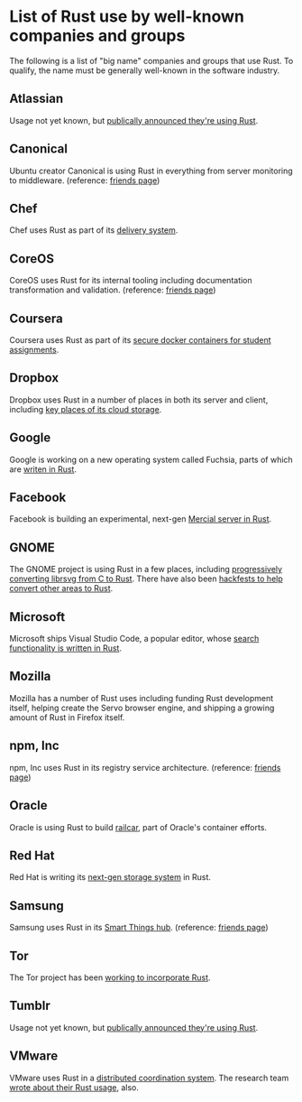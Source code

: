 # List of Rust use by well-known companies and groups

The following is a list of "big name" companies and groups that use Rust.  To qualify, the name must be generally well-known in the software industry.

## Atlassian

Usage not yet known, but [publically announced they're using Rust](https://twitter.com/niborst/status/902460932084736000).

## Canonical

Ubuntu creator Canonical is using Rust in everything from server monitoring to middleware. (reference: [friends page](https://www.rust-lang.org/en-US/friends.html))

## Chef

Chef uses Rust as part of its [delivery system](https://github.com/chef/delivery-cli).

## CoreOS

CoreOS uses Rust for its internal tooling including documentation transformation and validation. (reference: [friends page](https://www.rust-lang.org/en-US/friends.html))

## Coursera

Coursera uses Rust as part of its [secure docker containers for student assignments](https://building.coursera.org/blog/2016/07/07/rust-docker-in-production-coursera/).

## Dropbox

Dropbox uses Rust in a number of places in both its server and client, including [key places of its cloud storage](http://www.wired.com/2016/03/epic-story-dropboxs-exodus-amazon-cloud-empire/).

## Google

Google is working on a new operating system called Fuchsia, parts of which are [writen in Rust](https://fuchsia.googlesource.com/magenta-rs/+/88580e68f95830124e09f727c3090408056755ea/GETTING_STARTED.md).

## Facebook

Facebook is building an experimental, next-gen [Mercial server in Rust](https://github.com/facebookexperimental/mononoke).

## GNOME

The GNOME project is using Rust in a few places, including [progressively converting librsvg from C to Rust](https://people.gnome.org/~federico/blog/guadec-2017.html).  There have also been [hackfests to help convert other areas to Rust](http://zee-nix.blogspot.co.nz/2017/04/gnome-rust-hackfest-in-mexico.html).

## Microsoft

Microsoft ships Visual Studio Code, a popular editor, whose [search functionality is written in Rust](https://code.visualstudio.com/updates/v1_11#_text-search-improvements).

## Mozilla

Mozilla has a number of Rust uses including funding Rust development itself, helping create the Servo browser engine, and shipping a growing amount of Rust in Firefox itself.

## npm, Inc

npm, Inc uses Rust in its registry service architecture. (reference: [friends page](https://www.rust-lang.org/en-US/friends.html))

## Oracle

Oracle is using Rust to build [railcar](https://blogs.oracle.com/developers/building-a-container-runtime-in-rust), part of Oracle's container efforts.

## Red Hat

Red Hat is writing its [next-gen storage system](https://github.com/stratis-storage) in Rust.

## Samsung

Samsung uses Rust in its [Smart Things hub](https://www.smartthings.com/how-it-works). (reference: [friends page](https://www.rust-lang.org/en-US/friends.html))

## Tor

The Tor project has been [working to incorporate Rust](https://lists.torproject.org/pipermail/tor-dev/2017-March/012088.html).

## Tumblr

Usage not yet known, but [publically announced they're using Rust](https://twitter.com/pearapps/status/902485357178048512).

## VMware

VMware uses Rust in a [distributed coordination system](https://github.com/vmware/haret). The research team [wrote about their Rust usage](https://research.vmware.com/publications/system-programming-in-rust-beyond-safety), also.
